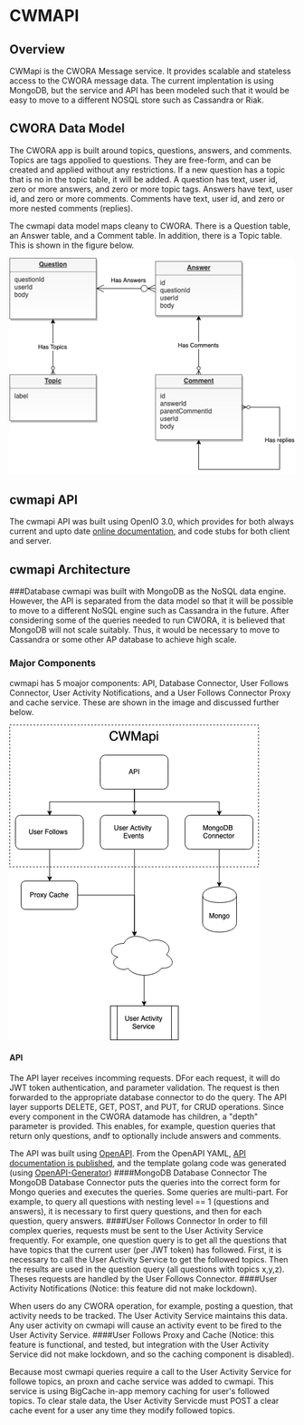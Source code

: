 # CWMAPI
## Overview
CWMapi is the CWORA Message service.  It provides scalable and stateless access to the CWORA message data.  The current implentation is using MongoDB, but the service and API has been modeled such that it would be easy to move to a different NOSQL store such as Cassandra or Riak.

## CWORA Data Model
The CWORA app is built around topics, questions, answers, and comments.  Topics are tags appolied to questions.  They are free-form, and can be created and applied without any restrictions.  If a new question has a topic that is no in the topic table, it will be added.  A question has text, user id, zero or more answers, and zero or more topic tags.  Answers have text, user id, and zero or more comments.  Comments have text, user id, and zero or more nested comments (replies).  

The cwmapi data model maps cleany to CWORA.  There is a Question table, an Answer table, and a Comment table. In addition, there is a Topic table.  This is shown in the figure below.

![](./images/CWMAPIDataModel.png)

## cwmapi API
The cwmapi API was built using OpenIO 3.0, which provides for both always current and upto date [online documentation](https://app.swaggerhub.com/apis-docs/jonathannah/cwmapi/1), and code stubs for both client and server.

## cwmapi Architecture
###Database
cwmapi was built with MongoDB as the NoSQL data engine.  However, the API is separated from the data model so that it will be possible to move to a different NoSQL engine such as Cassandra in the future.  After considering some of the queries needed to run CWORA, it is believed that MongoDB will not scale suitably.  Thus, it would be necessary to move to Cassandra or some other AP database to achieve high scale.

### Major Components
cwmapi has 5 moajor components: API, Database Connector, User Follows Connector, User Activity Notifications, and a User Follows Connector Proxy and cache service.  These are shown in the image and discussed further below.

![](./images/CWMapiArchitecture.png)

#### API
The API layer receives incomming requests.  DFor each request, it will do JWT token authentication, and parameter validation.  The request is then forwarded to the appropriate database connector to do the query.  The API layer supports DELETE, GET, POST, and PUT, for CRUD operations.  Since every component in the CWORA datamode has children, a "depth" parameter is provided.  This enables, for example, question queries that return only questions, andf to optionally include answers and comments.  

The API was built using [OpenAPI](https://app.swaggerhub.com/apis/jonathannah/cwmapi/1).  From the OpenAPI YAML, [API documentation is published](https://app.swaggerhub.com/apis-docs/jonathannah/cwmapi/1#/default/getQuestions), and the template golang code was generated (using [OpenAPI-Generator](https://github.com/OpenAPITools/openapi-generator))
####MongoDB Database Connector
The MongoDB Database Connector puts the queries into the correct form for Mongo queries and executes the queries.  Some queries are multi-part.  For example, to query all questions with nesting level == 1 (questions and answers), it is necessary to first query questions, and then for each question, query answers.
####User Follows Connector
In order to fill complex queries, requests must be sent to the User Activity Service frequently.  For example, one question query is to get all the questions that have topics that the current user (per JWT token) has followed.  First, it is necessary to call the User Activity Service to get the followed topics.  Then the results are used in the question query (all questions with topics x,y,z).  Theses requests are handled by the User Follows Connector.
####User Activity Notifications
(Notice: this feature did not make lockdown).  

When users do any CWORA operation, for example, posting a question, that activity needs to be tracked.  The User Activity Service maintains this data.  Any user activity on cwmapi will cause an activity event to be fired to the User Activity Service. 
####User Follows Proxy and Cache
(Notice: this feature is functional, and tested, but integration with the User Activity Service did not make lockdown, and so the caching component is disabled).  

Because most cwmapi queries require a call to the User Activity Service for followe topics, an proxn and cache service was added to cwmapi.  This service is using BigCache in-app memory caching for user's followed topics.  To clear stale data, the User Activity Servicde must POST a clear cache event for a user any time they modify followed topics.



